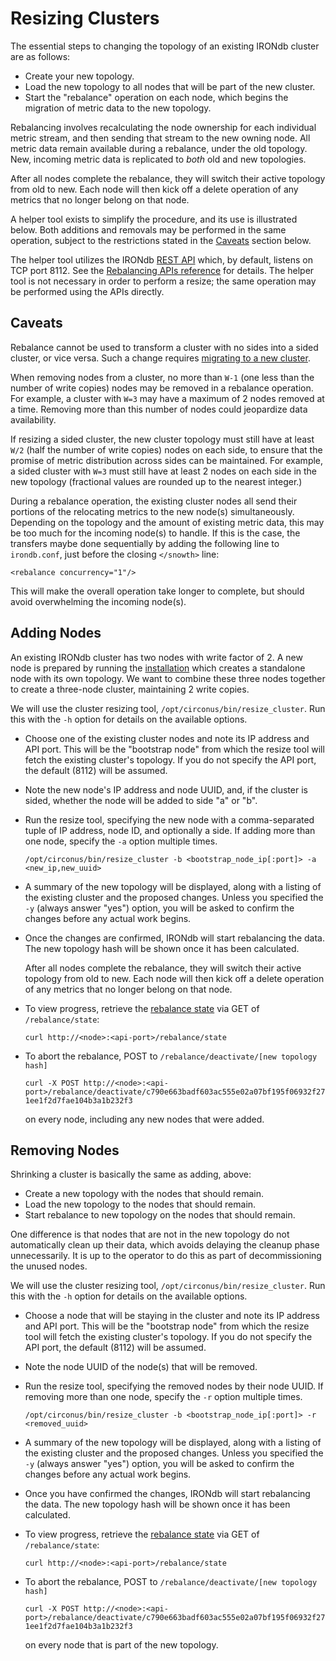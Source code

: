 # Resizing Clusters

The essential steps to changing the topology of an existing IRONdb cluster are
as follows:
* Create your new topology.
* Load the new topology to all nodes that will be part of the new cluster.
* Start the "rebalance" operation on each node, which begins the migration of
  metric data to the new topology.

Rebalancing involves recalculating the node ownership for each individual
metric stream, and then sending that stream to the new owning node. All metric
data remain available during a rebalance, under the old topology. New,
incoming metric data is replicated to _both_ old and new topologies.

After all nodes complete the rebalance, they will switch their active topology
from old to new. Each node will then kick off a delete operation of any
metrics that no longer belong on that node.

A helper tool exists to simplify the procedure, and its use is illustrated
below. Both additions and removals may be performed in the same operation,
subject to the restrictions stated in the [Caveats](#caveats) section below.

The helper tool utilizes the IRONdb [REST API](api.md) which, by default,
listens on TCP port 8112. See the [Rebalancing APIs
reference](rebalance-apis.md) for details. The helper tool is not necessary in
order to perform a resize; the same operation may be performed using the APIs
directly.

## Caveats

Rebalance cannot be used to transform a cluster with no sides into a sided
cluster, or vice versa. Such a change requires [migrating to a new
cluster](/migrating-clusters.md).

When removing nodes from a cluster, no more than `W-1` (one less than the
number of write copies) nodes may be removed in a rebalance operation. For
example, a cluster with `W=3` may have a maximum of 2 nodes removed at a time.
Removing more than this number of nodes could jeopardize data availability.

If resizing a sided cluster, the new cluster topology must still have at least
`W/2` (half the number of write copies) nodes on each side, to ensure that the
promise of metric distribution across sides can be maintained. For example, a
sided cluster with `W=3` must still have at least 2 nodes on each side in the
new topology (fractional values are rounded up to the nearest integer.)

During a rebalance operation, the existing cluster nodes all send their
portions of the relocating metrics to the new node(s) simultaneously. Depending
on the topology and the amount of existing metric data, this may be too much
for the incoming node(s) to handle. If this is the case, the transfers maybe
done sequentially by adding the following line to `irondb.conf`, just before
the closing `</snowth>` line:

```
<rebalance concurrency="1"/>
```

This will make the overall operation take longer to complete, but should avoid
overwhelming the incoming node(s).

## Adding Nodes

An existing IRONdb cluster has two nodes with write factor of 2. A new node is
prepared by running the [installation](installation.md) which creates a
standalone node with its own topology. We want to combine these three nodes
together to create a three-node cluster, maintaining 2 write copies.

We will use the cluster resizing tool, `/opt/circonus/bin/resize_cluster`. Run
this with the `-h` option for details on the available options.

* Choose one of the existing cluster nodes and note its IP address and API
  port. This will be the "bootstrap node" from which the resize tool will fetch
  the existing cluster's topology. If you do not specify the API port, the
  default (8112) will be assumed.

* Note the new node's IP address and node UUID, and, if the cluster is sided,
  whether the node will be added to side "a" or "b".

* Run the resize tool, specifying the new node with a comma-separated tuple of
  IP address, node ID, and optionally a side. If adding more than one node,
  specify the `-a` option multiple times.

  ```/opt/circonus/bin/resize_cluster -b <bootstrap_node_ip[:port]> -a <new_ip,new_uuid>```

* A summary of the new topology will be displayed, along with a listing of the
  existing cluster and the proposed changes. Unless you specified the `-y`
  (always answer "yes") option, you will be asked to confirm the changes before
  any actual work begins.

* Once the changes are confirmed, IRONdb will start rebalancing the data.
  The new topology hash will be shown once it has been calculated.

  After all nodes complete the rebalance, they will switch their active topology
  from old to new. Each node will then kick off a delete operation of any
  metrics that no longer belong on that node.

* To view progress, retrieve the [rebalance state](/api/rebalance-state.md) via
  GET of `/rebalance/state`:

  ```curl http://<node>:<api-port>/rebalance/state```

* To abort the rebalance, POST to `/rebalance/deactivate/[new topology hash]`

  ```curl -X POST http://<node>:<api-port>/rebalance/deactivate/c790e663badf603ac555e02a07bf195f06932f271ee1f2d7fae104b3a1b232f3```

  on every node, including any new nodes that were added.

## Removing Nodes

Shrinking a cluster is basically the same as adding, above:
* Create a new topology with the nodes that should remain.
* Load the new topology to the nodes that should remain.
* Start rebalance to new topology on the nodes that should remain.

One difference is that nodes that are not in the new topology do not
automatically clean up their data, which avoids delaying the cleanup phase
unnecessarily. It is up to the operator to do this as part of decommissioning
the unused nodes.

We will use the cluster resizing tool, `/opt/circonus/bin/resize_cluster`. Run
this with the `-h` option for details on the available options.

* Choose a node that will be staying in the cluster and note its IP address and
  API port. This will be the "bootstrap node" from which the resize tool will
  fetch the existing cluster's topology. If you do not specify the API port,
  the default (8112) will be assumed.

* Note the node UUID of the node(s) that will be removed.

* Run the resize tool, specifying the removed nodes by their node UUID. If
  removing more than one node, specify the `-r` option multiple times.

  ```/opt/circonus/bin/resize_cluster -b <bootstrap_node_ip[:port]> -r <removed_uuid>```

* A summary of the new topology will be displayed, along with a listing of the
  existing cluster and the proposed changes. Unless you specified the `-y`
  (always answer "yes") option, you will be asked to confirm the changes before
  any actual work begins.

* Once you have confirmed the changes, IRONdb will start rebalancing the data.
  The new topology hash will be shown once it has been calculated.

* To view progress, retrieve the [rebalance state](/api/rebalance-state.md) via
  GET of `/rebalance/state`:

  ```curl http://<node>:<api-port>/rebalance/state```

* To abort the rebalance, POST to `/rebalance/deactivate/[new topology hash]`

  ```curl -X POST http://<node>:<api-port>/rebalance/deactivate/c790e663badf603ac555e02a07bf195f06932f271ee1f2d7fae104b3a1b232f3```

  on every node that is part of the new topology.
